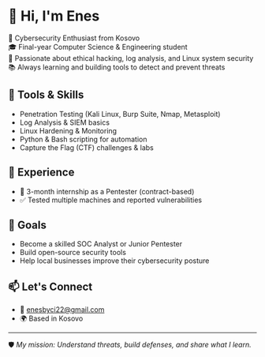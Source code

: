 # 👋 Hi, I'm Enes 

🔐 Cybersecurity Enthusiast from  Kosovo  
🎓 Final-year Computer Science & Engineering student  
🧪 Passionate about ethical hacking, log analysis, and Linux system security  
📚 Always learning and building tools to detect and prevent threats

## 🧰 Tools & Skills
- Penetration Testing (Kali Linux, Burp Suite, Nmap, Metasploit)
- Log Analysis & SIEM basics
- Linux Hardening & Monitoring
- Python & Bash scripting for automation
- Capture the Flag (CTF) challenges & labs

## 🧪 Experience
- 📌 3-month internship as a Pentester (contract-based)
- ✅ Tested multiple machines and reported vulnerabilities

## 🎯 Goals
- Become a skilled SOC Analyst or Junior Pentester  
- Build open-source security tools  
- Help local businesses improve their cybersecurity posture  

## 📫 Let's Connect
- 📧 enesbyci22@gmail.com  
- 🌍 Based in Kosovo  

---

🛡️ *My mission: Understand threats, build defenses, and share what I learn.*

